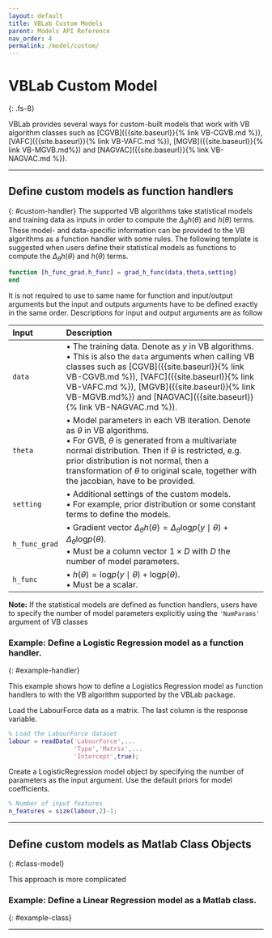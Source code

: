 ```yaml
---
layout: default
title: VBLab Custom Models
parent: Models API Reference
nav_order: 4
permalink: /model/custom/
---
```


# **VBLab Custom Model**
{: .fs-8}

VBLab provides several ways for custom-built models that work with VB algorithm classes such as [CGVB]({{site.baseurl}}{% link VB-CGVB.md %}),
[VAFC]({{site.baseurl}}{% link VB-VAFC.md %}), [MGVB]({{site.baseurl}}{% link VB-MGVB.md%}) and [NAGVAC]({{site.baseurl}}{% link VB-NAGVAC.md %}).

---

## Define custom models as function handlers
{: #custom-handler}
The supported VB algorithms take statistical models and training data as inputs in order to compute the $\Delta_\theta h(\theta)$ and $h(\theta)$ terms. These model- and data-specific information can be provided to the VB algorithms as a function handler with some rules. The following template is suggested when users define their statistical models as functions to compute the $\Delta_\theta h(\theta)$ and $h(\theta)$ terms.

```m
function [h_func_grad,h_func] = grad_h_func(data,theta,setting)
end
```
It is not required to use to same name for function and input/output arguments but the input and outputs arguments have to be defined exactly in the same order. Descriptions for input and output arguments are as follow

| Input | Description|
|:-----|:------|
|`data`   | &bull; The training data. Denote as $y$ in VB algorithms. <br> &bull; This is also the `data` arguments when calling VB classes such as [CGVB]({{site.baseurl}}{% link VB-CGVB.md %}), [VAFC]({{site.baseurl}}{% link VB-VAFC.md %}), [MGVB]({{site.baseurl}}{% link VB-MGVB.md%}) and [NAGVAC]({{site.baseurl}}{% link VB-NAGVAC.md %}).|
|`theta`  | &bull; Model parameters in each VB iteration. Denote as $\theta$ in VB algorithms. <br> &bull; For GVB, $\theta$ is generated from a multivariate normal distribution. Then if $\theta$ is restricted, e.g. prior distribution is not normal, then a transformation of $\theta$ to original scale, together with the jacobian, have to be provided. |
|`setting`| &bull; Additional settings of the custom models. <br> &bull; For example, prior distribution or some constant terms to define the models.|
|`h_func_grad`|  &bull; Gradient vector $\Delta_\theta h(\theta) = \Delta_\theta \text{log}p(y \mid \theta) + \Delta_\theta \text{log} p(\theta)$.<br> &bull; Must be a column vector $1 \times D$ with $D$ the number of model parameters.|
|`h_func`| &bull; $h(\theta) = \text{log} p(y \mid \theta) + \text{log} p(\theta)$. <br> &bull; Must be a scalar. |

**Note:** If the statistical models are defined as function handlers, users have to specify the number of model parameters explicitly using the `'NumParams'` argument of VB classes

### Example: Define a Logistic Regression model as a function handler.
{: #example-handler}

This example shows how to define a Logistics Regression model as function handlers to with the VB algorithm supported by the VBLab package. 

Load the LabourForce data as a matrix. The last column is the response variable.

```m
% Load the LabourForce dataset
labour = readData('LabourForce',...
                  'Type','Matrix',...
                  'Intercept',true);
```
Create a LogisticRegression model object by specifying the number of parameters as the input argument. Use the default priors for model coefficients. 
```m
% Number of input features
n_features = size(labour,2)-1;
```

---

## Define custom models as Matlab Class Objects
{: #class-model}

This approach is more complicated 

### Example: Define a Linear Regression model as a Matlab class.
{: #example-class}

---